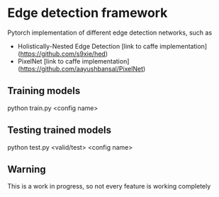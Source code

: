 # Edge detection framework
Pytorch implementation of different edge detection networks, such as
* Holistically-Nested Edge Detection [link to caffe implementation] (https://github.com/s9xie/hed)
* PixelNet [link to caffe implementation] (https://github.com/aayushbansal/PixelNet)

## Training models
python train.py \<config name\>

## Testing trained models
python test.py \<valid/test\> \<config name\> 

## Warning
This is a work in progress, so not every feature is working completely


